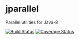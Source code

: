 # jparallel
Parallel utilities for Java-8

[![Build Status](https://travis-ci.org/ansell/jparallel.svg?branch=master)](https://travis-ci.org/ansell/jparallel) [![Coverage Status](https://coveralls.io/repos/ansell/jparallel/badge.svg?branch=master)](https://coveralls.io/r/ansell/jparallel?branch=master)

